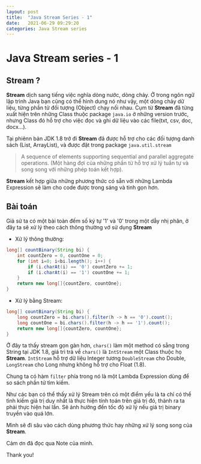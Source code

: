 ```yaml
---
layout: post
title:  "Java Stream Series - 1"
date:   2021-06-29 09:29:20
categories: Java Stream series
---
```

# Java Stream series - 1

## Stream ?

**Stream** dịch sang tiếng việc nghĩa dòng nước, dòng chảy. Ở trong ngôn ngữ lập trình Java bạn cũng có thể hình dung nó như vậy, một dòng chảy dữ liệu, từng phần tử đối tượng (Object) chạy nối nhau. Cụm từ **Stream** đã từng xuất hiện trên những Class thuộc package `java.io` ở những version trước, nhưng Class đó hỗ trợ cho việc đọc và ghi dữ liệu vào các file(txt, csv, doc, docx...).

Tại phiênn bản JDK 1.8 trở đi **Stream** đã được hỗ trợ cho các đối tượng danh sách (List, ArrayList), và được đặt trong package `java.util.stream`

> A sequence of elements supporting sequential and parallel aggregate operations. (Một hàng đợi của những phần từ hỗ trợ xử lý tuần tự và song song với những phép toán kết hợp).

**Stream** kết hợp giữa những phương thức có sẵn với những Lambda Expression sẽ làm cho code được trong sáng và tinh gọn hơn.

## Bài toán

Giả sử ta có một bài toàn đếm số ký tự '1' và '0' trong một dẫy nhị phân, ở đây ta sẽ xử lý theo cách thông thường vớ sử dụng **Stream**

- Xử lý thông thường:

```java
long[] countBinary(String bi) {
    int countZero = 0, countOne = 0;
    for (int i=0; i<bi.length(); i++) {
        if (i.charAt(i) == '0') countZero += 1;
        if (i.charAt(i) == '1') countOne += 1;
    }
    return new long[]{countZero, countOne};
}
```

- Xử lý bằng Stream:

```java
long[] countBinary(String bi) {
    long countZero = bi.chars().filter(h -> h == '0').count();
    long countOne = bi.chars().filter(h -> h == '1').count();
    return new long[]{countZero, countOne};
}
```

Ở đây ta thấy stream gọn gàn hơn, `chars()` làm một method có sẵng trong String tại JDK 1.8, giá trì trả về `chars()` là `IntStream` một Class thuộc họ **Stream**. `IntStream` hỗ trợ dữ liệu Integer tương `DoubleStream` cho Double, `LongStream` cho Long nhưng không hỗ trợ cho Float (1.8).

Chung ta có hàm `filter` phía trong nó là một Lambda Expression dùng để so sách phần tử tìm kiếm.

Như các bạn có thể thấy xử lý Stream trên có một điểm yếu là ta chỉ có thể tình kiếm giá trị duy nhất là thực hiện tính toán trên giá trị đó, thành ra ta phải thực hiện hai lần. Sẽ ảnh hưởng đến tốc độ xử lý nếu giá trị binary truyền vào quá lớn.

Mình sẽ đi sâu vào cách dùng phương thức hay những xứ lý song song của **Stream**.

Cảm ơn đã đọc qua Note của mình.

Thank you!